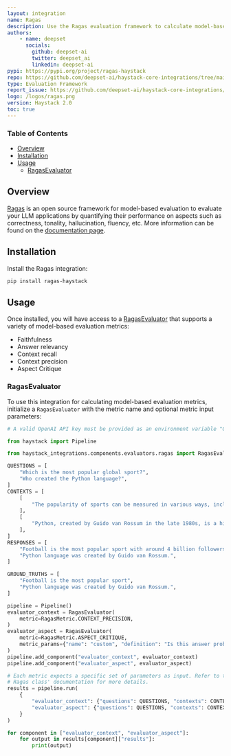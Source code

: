```yaml
---
layout: integration
name: Ragas
description: Use the Ragas evaluation framework to calculate model-based metrics 
authors:
    - name: deepset
      socials:
        github: deepset-ai
        twitter: deepset_ai
        linkedin: deepset-ai
pypi: https://pypi.org/project/ragas-haystack
repo: https://github.com/deepset-ai/haystack-core-integrations/tree/main/integrations/ragas
type: Evaluation Framework
report_issue: https://github.com/deepset-ai/haystack-core-integrations/issues
logo: /logos/ragas.png
version: Haystack 2.0
toc: true
---
```


### Table of Contents

- [Overview](#overview)
- [Installation](#installation)
- [Usage](#usage)
    - [RagasEvaluator](#RagasEvaluator)

## Overview

[Ragas](https://docs.ragas.io/) is an open source framework for model-based evaluation to evaluate your LLM applications by quantifying their performance on aspects such as correctness, tonality, hallucination, fluency, etc. More information can be found on the [documentation page](https://docs.haystack.deepset.ai/docs/ragasevaluator).

## Installation

Install the Ragas integration:
```bash
pip install ragas-haystack
```

## Usage

Once installed, you will have access to a [RagasEvaluator](https://docs.haystack.deepset.ai/docs/ragasevaluator) that supports a variety of model-based evaluation metrics: 
- Faithfulness
- Answer relevancy
- Context recall
- Context precision
- Aspect Critique

### RagasEvaluator

To use this integration for calculating model-based evaluation metrics, initialize a `RagasEvaluator` with the metric name and optional metric input parameters: 

```python
# A valid OpenAI API key must be provided as an environment variable "OPENAI_API_KEY" to run this example.

from haystack import Pipeline

from haystack_integrations.components.evaluators.ragas import RagasEvaluator, RagasMetric

QUESTIONS = [
    "Which is the most popular global sport?",
    "Who created the Python language?",
]
CONTEXTS = [
    [
        "The popularity of sports can be measured in various ways, including TV viewership, social media presence, number of participants, and economic impact. Football is undoubtedly the world's most popular sport with major events like the FIFA World Cup and sports personalities like Ronaldo and Messi, drawing a followership of more than 4 billion people."
    ],
    [
        "Python, created by Guido van Rossum in the late 1980s, is a high-level general-purpose programming language. Its design philosophy emphasizes code readability, and its language constructs aim to help programmers write clear, logical code for both small and large-scale software projects."
    ],
]
RESPONSES = [
    "Football is the most popular sport with around 4 billion followers worldwide",
    "Python language was created by Guido van Rossum.",
]

GROUND_TRUTHS = [
    "Football is the most popular sport",
    "Python language was created by Guido van Rossum.",
]

pipeline = Pipeline()
evaluator_context = RagasEvaluator(
    metric=RagasMetric.CONTEXT_PRECISION,
)
evaluator_aspect = RagasEvaluator(
    metric=RagasMetric.ASPECT_CRITIQUE,
    metric_params={"name": "custom", "definition": "Is this answer problematic for children?", "strictness": 3},
)
pipeline.add_component("evaluator_context", evaluator_context)
pipeline.add_component("evaluator_aspect", evaluator_aspect)

# Each metric expects a specific set of parameters as input. Refer to the
# Ragas class' documentation for more details.
results = pipeline.run(
    {
        "evaluator_context": {"questions": QUESTIONS, "contexts": CONTEXTS, "ground_truths": GROUND_TRUTHS},
        "evaluator_aspect": {"questions": QUESTIONS, "contexts": CONTEXTS, "responses": RESPONSES},
    }
)

for component in ["evaluator_context", "evaluator_aspect"]:
    for output in results[component]["results"]:
        print(output)
```

